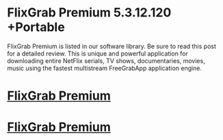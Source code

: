 # FlixGrab Premium 5.3.12.120 +Portable

FlixGrab Premium is listed in our software library. Be sure to read this post for a detailed review. This is unique and powerful application for downloading entire NetFlix serials, TV shows, documentaries, movies, music using the fastest multistream FreeGrabApp application engine. 

# [FlixGrab Premium](https://techsoft.pro/)

# [FlixGrab Premium](https://techsoft.pro/)




